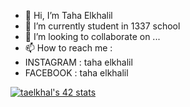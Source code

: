 - 👋 Hi, I’m Taha Elkhalil
- 🌱 I’m currently student in 1337 school
- 💞️ I’m looking to collaborate on ...
- 📫 How to reach me :
- INSTAGRAM : taha elkhalil
- FACEBOOK : taha elkhalil


[![taelkhal's 42 stats](https://badge.mediaplus.ma/water/taelkhal)](https://github.com/oakoudad/badge42)
